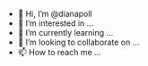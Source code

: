 - 👋 Hi, I’m @dianapoll
- 👀 I’m interested in ...
- 🌱 I’m currently learning ...
- 💞️ I’m looking to collaborate on ...
- 📫 How to reach me ...

<!---
dianapoll/dianapoll is a ✨ special ✨ repository because its `README.md` (this file) appears on your GitHub profile.
You can click the Preview link to take a look at your changes.
--->
